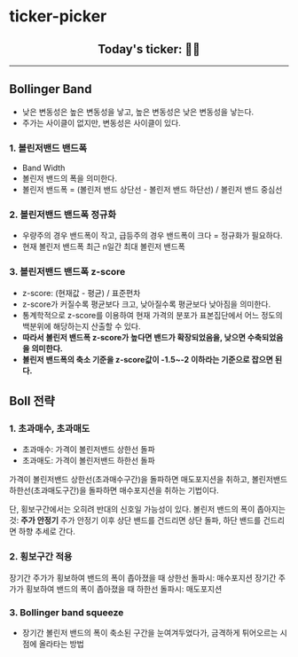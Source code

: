 # ticker-picker

## <center>Today's ticker: 👀🎉

---

## Bollinger Band
- 낮은 변동성은 높은 변동성을 낳고, 높은 변동성은 낮은 변동성을 낳는다.
- 주가는 사이클이 없지만, 변동성은 사이클이 있다.

### 1. 볼린저밴드 밴드폭
- Band Width
- 볼린저 밴드의 폭을 의미한다.
- 볼린저 밴드폭 = (볼린저 밴드 상단선 - 볼린저 밴드 하단선) / 볼린저 밴드 중심선

### 2. 볼린저밴드 밴드폭 정규화
- 우량주의 경우 밴드폭이 작고, 급등주의 경우 밴드폭이 크다 = 정규화가 필요하다.
- 현재 볼린저 밴드폭  최근 n일간 최대 볼린저 밴드폭

### 3. 볼린저밴드 밴드폭 z-score
- z-score: (현재값 - 평균) / 표준편차
- z-score가 커질수록 평균보다 크고, 낮아질수록 평균보다 낮아짐을 의미한다.
- 통계학적으로 z-score를 이용하여 현재 가격의 분포가 표본집단에서 어느 정도의 백분위에 해당하는지 산출할 수 있다.
- **따라서 볼린저 밴드폭 z-score가 높다면 밴드가 확장되었음을, 낮으면 수축되었음을 의미한다.**
- **볼린저 밴드폭의 축소 기준을 z-score값이 -1.5~-2 이하라는 기준으로 잡으면 된다.**


## Boll 전략
### 1. 초과매수, 초과매도
- 초과매수: 가격이 볼린저밴드 상한선 돌파
- 초과매도: 가격이 볼린저밴드 하한선 돌파

가격이 볼린저밴드 상한선(초과매수구간)을 돌파하면 매도포지션을 취하고,
볼린저밴드 하한선(초과매도구간)을 돌파하면 매수포지션을 취하는 기법이다.

단, 횡보구간에서는 오히려 반대의 신호일 가능성이 있다.
볼린저 밴드의 폭이 좁아지는 것: **주가 안정기**
주가 안정기 이후 상단 밴드를 건드리면 상단 돌파, 하단 밴드를 건드리면 하향 추세로 간다.

### 2. 횡보구간 적용
장기간 주가가 횡보하여 밴드의 폭이 좁아졌을 때 상한선 돌파시: 매수포지션
장기간 주가가 횡보하여 밴드의 폭이 좁아졌을 때 하한선 돌파시: 매도포지션

### 3. Bollinger band squeeze
- 장기간 볼린저 밴드의 폭이 축소된 구간을 눈여겨두었다가, 금격하게 튀어오르는 시점에 올라타는 방법